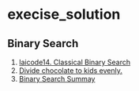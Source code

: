 # execise_solution
## Binary Search
1. [laicode14. Classical Binary Search](https://github.com/WangXinYiNiu/execise_solution/blob/main/laicode14.%20Classical%20Binary%20Search.md)
1. [Divide chocolate to kids evenly.](https://github.com/WangXinYiNiu/execise_solution/blob/main/chocolate%20question.md)
2. [Binary Search Summay](https://github.com/WangXinYiNiu/execise_solution/blob/main/Binary%20Search%20Summary.md)
